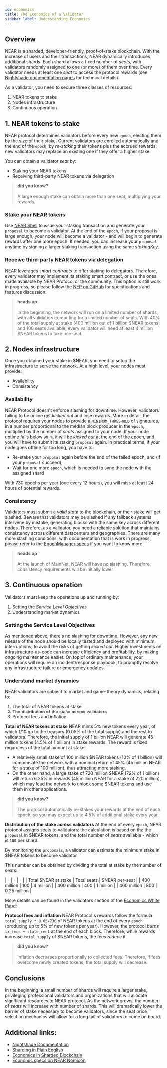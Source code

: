 ```yaml
---
id: economics
title: The Economics of a Validator
sidebar_label: Understanding Economics
---
```

## Overview

NEAR is a sharded, developer-friendly, proof-of-stake blockchain. With the increase of users and their transactions, NEAR dynamically introduces additional shards. Each shard allows a fixed number of *seats*, with validators randomly assigned to one (or more) of them over time. Every validator needs at least one *seat* to access the protocol rewards (see [Nightshade documentation pages](../technical/nightshade.md) for technical details).

As a validator, you need to secure three classes of resources:
1. NEAR tokens to stake
2. Nodes infrastructure
3. Continuous operation


## 1. NEAR tokens to stake

NEAR protocol determines validators before every new `epoch`, electing them by the size of their stake. Current validators are enrolled automatically and the end of the `epoch`, by *re-staking* their tokens plus the accrued rewards; new validators may replace an existing one if they offer a higher stake.

You can obtain a validator *seat* by:
- Staking your NEAR tokens
- Receiving third-party NEAR tokens via delegation

<blockquote class="info">
    <strong>did you know?</strong><br><br>
    A large enough stake can obtain more than one seat, multiplying your rewards. 
</blockquote>

### Stake your NEAR tokens

Use [NEAR Shell](../development/near-clitool.md) to issue your staking transaction and generate your `proposal` to become a validator. At the end of the `epoch`, if your proposal is large enough, your node will become a validator - and will begin to generate rewards after one more epoch. If needed, you can increase your `proposal` anytime by signing a larger staking transaction using the same *stakingKey*.

### Receive third-party NEAR tokens via delegation

NEAR leverages *smart contracts* to offer staking to delegators. Therefore, every validator may implement its staking smart contract, or use the ones made available by NEAR Protocol or the community. 
This option is still work in progress, so please follow the [NEP on GitHub](https://github.com/nearprotocol/NEPs/blob/staking-contract/text/0000-staking-contract.md) for specifications and features discussion.

<blockquote class="warning">
    <strong>heads up</strong><br><br>
    In the beginning, the network will run on a limited number of shards, with all validators competing for a limited number of seats. With 40% of the total supply at stake (400 million out of 1 billion $NEAR tokens) and 100 seats available, every validator will need at least 4 million $NEAR tokens to take one seat.
</blockquote>


## 2. Nodes infrastructure

Once you obtained your stake in $NEAR, you need to setup the infrastructure to serve the network.
At a high level, your nodes must provide:
- Availability
- Consistency

### Availability

NEAR Protocol doesn't enforce slashing for downtime. However, validators failing to be online get *kicked out* and lose rewards.
More in detail, the protocol requires your nodes to provide a `MINIMUM_THRESHOLD` of signatures, in a number proportional to the median block producer in the `epoch`, multiplied by the number of *seats* assigned to your node. If your node uptime falls below `90 %`, it will be *kicked out* at the end of the epoch, and you will have to submit its staking `proposal` again.
In practical terms, if your node goes offline for too long, you have to:
- Re-stake your `proposal` again before the end of the failed epoch, and (if your `proposal` succeed),
- Wait for one more `epoch`, which is needed to sync the node with the assigned shard

With 730 epochs per year (one every 12 hours), you will miss at least 24 hours of potential rewards.

### Consistency

Validators must submit a *valid state* to the blockchain, or their stake will get slashed. Beware that validators may be slashed if any fallback systems intervene by mistake, generating blocks with the same key across different nodes. Therefore, as a validator, you need a reliable solution that maintains consistency across different datacenters and geographies.
There are many more slashing conditions, with documentation that is work in progress, please refer to the [EpochManager specs](https://github.com/nearprotocol/NEPs/pull/37) if you want to know more.

<blockquote class="warning">
    <strong>heads up</strong><br><br>
    At the launch of MainNet, NEAR will have no slashing. Therefore, consistency requirements will be initially lower
</blockquote>


## 3. Continuous operation

Validators must keep the operations up and running by:
1. Setting the *Service Level Objectives*
2. Understanding market dynamics

### Setting the Service Level Objectives

As mentioned above, there's no slashing for downtime. However, any new release of the node should be locally tested and deployed with minimum interruptions, to avoid the risks of getting *kicked out*. Higher investments on infrastructure-as-code can increase efficiency and profitability, by making ongoing maintenance easier.
On top of ordinary maintenance, your operations will require an incident/response playbook, to promptly resolve any infrastructure failure or emergency updates.


### Understand market dynamics

NEAR validators are subject to market and game-theory dynamics, relating to:
1. The total of NEAR tokens at stake
2. The distribution of the stake across validators
3. Protocol fees and inflation

**Total of NEAR tokens at stake**
NEAR mints 5% new tokens every year, of which 1/10 go to the treasury (0.05% of the total supply) and the rest to validators. Therefore, the initial supply of 1 billion NEAR will generate 45 million tokens (4.5% of 1 billion) in stake rewards.
The reward is fixed regardless of the total amount at stake:
- A relatively small stake of 100 million $NEAR tokens (10% of 1 billion) will compensate the network with a nominal return of 45% (45 million NEAR for a stake of 100 million), thus attracting more staking.
- On the other hand, a large stake of 720 million $NEAR (72% of 1 billion) will return 6.25% in rewards (45 million NEAR for a stake of 720 million), which may lead the network to unlock some $NEAR tokens and use them in other applications.

<blockquote class="info">
    <strong>did you know?</strong><br><br>
    The protocol automatically re-stakes your rewards at the end of each epoch, so you may expect up to 4.5% of additional stake every year.
</blockquote>

**Distribution of the stake across validators**
At the end of every `epoch`, NEAR protocol assigns seats to validators: the calculation is based on the the `proposal` in $NEAR tokens, and the total number of *seats* available - which is `100` per shard. 

By monitoring the `proposals`, a validator can estimate the minimum stake in $NEAR tokens to become validator

This number can be obtained by dividing the total at stake by the number of seats:

| - | - | - |
| Total $NEAR at stake | Total seats | $NEAR per-seat |
| 400 million | 100 | 4 million |
| 400 million | 400 | 1 million |
| 400 million | 800 | 0.25 million |

More details can be found in the validators section of the [Economics White Paper](https://nearprotocol.com/papers/economics-in-sharded-blockchain/#validators)

**Protocol fees and inflation**
NEAR Protocol's rewards follow the formula `total_supply * 0.05/730` of NEAR tokens at the end of every `epoch` (producing up to 5% of new tokens per year). However, the protocol *burns* `tx_fees + state_rent` at the end of each block. Therefore, while rewards increase `total_supply` of $NEAR tokens, the fees *reduce* it. 

<blockquote class="info">
    <strong>did you know?</strong><br><br>
    Inflation decreases proportionally to collected fees. Therefore, if fees overcome newly created tokens, the total supply will decrease.
</blockquote>


## Conclusions

In the beginning, a small number of shards will require a larger stake, privileging professional validators and organizations that will allocate significant resources to NEAR protocol.
As the network grows, the number of *seats* will increase with number of shards. This will dramatically lower the barrier of stake necessary to become validators, since the seat price selection mechanics will allow for a long tail of validators to come on board.


## Additional links:

- [Nightshade Documentation](../technical/nightshade.md)
- [Sharding in Plain English](https://www.citusdata.com/blog/2018/01/10/sharding-in-plain-english/)
- [Economics in Sharded Blockchain](https://nearprotocol.com/papers/economics-in-sharded-blockchain/#validators)
- [Economic specs on NEAR Nomicon](https://nomicon.io/Economics/README.html)